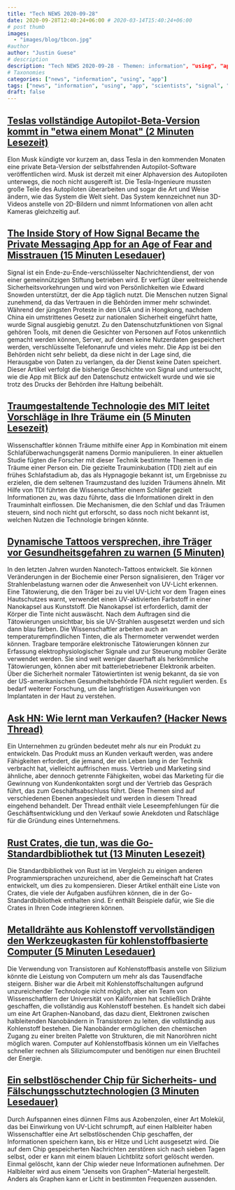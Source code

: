 ```yaml
---
title: "Tech NEWS 2020-09-28"
date: 2020-09-28T12:40:24+06:00 # 2020-03-14T15:40:24+06:00
# post thumb
images:
  - "images/blog/tbcon.jpg"
#author
author: "Justin Guese"
# description
description: "Tech NEWS 2020-09-28 - Themen: information", "using", "app"
# Taxonomies
categories: ["news", "information", "using", "app"]
tags: ["news", "information", "using", "app", "scientists", "signal", "tattoos"]
draft: false
---
```


## [Teslas vollständige Autopilot-Beta-Version kommt in "etwa einem Monat" (2 Minuten Lesezeit)](https://www.cnet.com/roadshow/news/tesla-full-self-driving-autopilot-elon-musk//1/01000174d42f2031-aaf1f3db-4073-4309-a46a-a26cb4425382-000000/ysgD_QTGDyJNwPNhuv91sHrL7VA-U-mrxroVdTLa9vs=160)

 Elon Musk kündigte vor kurzem an, dass Tesla in den kommenden Monaten eine private Beta-Version der selbstfahrenden Autopilot-Software veröffentlichen wird. Musk ist derzeit mit einer Alphaversion des Autopiloten unterwegs, die noch nicht ausgereift ist. Die Tesla-Ingenieure mussten große Teile des Autopiloten überarbeiten und sogar die Art und Weise ändern, wie das System die Welt sieht. Das System kennzeichnet nun 3D-Videos anstelle von 2D-Bildern und nimmt Informationen von allen acht Kameras gleichzeitig auf.

## [The Inside Story of How Signal Became the Private Messaging App for an Age of Fear and Misstrauen (15 Minuten Lesedauer)](https://time.com/5893114/signal-app-privacy//1/01000174d42f2031-aaf1f3db-4073-4309-a46a-a26cb4425382-000000/_vFWWOr54TY9Pktm1dGEuwGq4x-fUlSQeTTXwIUQb-k=160)

 Signal ist ein Ende-zu-Ende-verschlüsselter Nachrichtendienst, der von einer gemeinnützigen Stiftung betrieben wird. Er verfügt über weitreichende Sicherheitsvorkehrungen und wird von Persönlichkeiten wie Edward Snowden unterstützt, der die App täglich nutzt. Die Menschen nutzen Signal zunehmend, da das Vertrauen in die Behörden immer mehr schwindet. Während der jüngsten Proteste in den USA und in Hongkong, nachdem China ein umstrittenes Gesetz zur nationalen Sicherheit eingeführt hatte, wurde Signal ausgiebig genutzt. Zu den Datenschutzfunktionen von Signal gehören Tools, mit denen die Gesichter von Personen auf Fotos unkenntlich gemacht werden können, Server, auf denen keine Nutzerdaten gespeichert werden, verschlüsselte Telefonanrufe und vieles mehr. Die App ist bei den Behörden nicht sehr beliebt, da diese nicht in der Lage sind, die Herausgabe von Daten zu verlangen, da der Dienst keine Daten speichert. Dieser Artikel verfolgt die bisherige Geschichte von Signal und untersucht, wie die App mit Blick auf den Datenschutz entwickelt wurde und wie sie trotz des Drucks der Behörden ihre Haltung beibehält.

## [Traumgestaltende Technologie des MIT leitet Vorschläge in Ihre Träume ein (5 Minuten Lesezeit)](https://www.livescience.com/dream-manipulation-machine.html/1/01000174d42f2031-aaf1f3db-4073-4309-a46a-a26cb4425382-000000/jirOaSjeMLJ45d2tgFZpfYXRhvmYYsUjl84tpYaGSoo=160)

 Wissenschaftler können Träume mithilfe einer App in Kombination mit einem Schlafüberwachungsgerät namens Dormio manipulieren. In einer aktuellen Studie fügten die Forscher mit dieser Technik bestimmte Themen in die Träume einer Person ein. Die gezielte Trauminkubation (TDI) zielt auf ein frühes Schlafstadium ab, das als Hypnagogie bekannt ist, um Ergebnisse zu erzielen, die dem seltenen Traumzustand des luziden Träumens ähneln. Mit Hilfe von TDI führten die Wissenschaftler einem Schläfer gezielt Informationen zu, was dazu führte, dass die Informationen direkt in den Trauminhalt einflossen. Die Mechanismen, die den Schlaf und das Träumen steuern, sind noch nicht gut erforscht, so dass noch nicht bekannt ist, welchen Nutzen die Technologie bringen könnte.

## [Dynamische Tattoos versprechen, ihre Träger vor Gesundheitsgefahren zu warnen (5 Minuten)](https://theconversation.com/dynamic-tattoos-promise-to-warn-wearers-of-health-threats-133040/1/01000174d42f2031-aaf1f3db-4073-4309-a46a-a26cb4425382-000000/ctLzO8iu7lKV5m3jfwQgTWX3J5Gznqm7fqbix5V8Rzw=160)

 In den letzten Jahren wurden Nanotech-Tattoos entwickelt. Sie können Veränderungen in der Biochemie einer Person signalisieren, den Träger vor Strahlenbelastung warnen oder die Anwesenheit von UV-Licht erkennen. Eine Tätowierung, die den Träger bei zu viel UV-Licht vor dem Tragen eines Hautschutzes warnt, verwendet einen UV-aktivierten Farbstoff in einer Nanokapsel aus Kunststoff. Die Nanokapsel ist erforderlich, damit der Körper die Tinte nicht auswäscht. Nach dem Auftragen sind die Tätowierungen unsichtbar, bis sie UV-Strahlen ausgesetzt werden und sich dann blau färben. Die Wissenschaftler arbeiten auch an temperaturempfindlichen Tinten, die als Thermometer verwendet werden können. Tragbare temporäre elektronische Tätowierungen können zur Erfassung elektrophysiologischer Signale und zur Steuerung mobiler Geräte verwendet werden. Sie sind weit weniger dauerhaft als herkömmliche Tätowierungen, können aber mit batteriebetriebener Elektronik arbeiten. Über die Sicherheit normaler Tätowiertinten ist wenig bekannt, da sie von der US-amerikanischen Gesundheitsbehörde FDA nicht reguliert werden. Es bedarf weiterer Forschung, um die langfristigen Auswirkungen von Implantaten in der Haut zu verstehen.

## [Ask HN: Wie lernt man Verkaufen? (Hacker News Thread)](https://news.ycombinator.com/item?id=24601579/1/01000174d42f2031-aaf1f3db-4073-4309-a46a-a26cb4425382-000000/8R2S5JChinMw5J1C5WCYQ_uJngC0gJIyRVnK71a5Blk=160)

 Ein Unternehmen zu gründen bedeutet mehr als nur ein Produkt zu entwickeln. Das Produkt muss an Kunden verkauft werden, was andere Fähigkeiten erfordert, die jemand, der ein Leben lang in der Technik verbracht hat, vielleicht auffrischen muss. Vertrieb und Marketing sind ähnliche, aber dennoch getrennte Fähigkeiten, wobei das Marketing für die Gewinnung von Kundenkontakten sorgt und der Vertrieb das Gespräch führt, das zum Geschäftsabschluss führt. Diese Themen sind auf verschiedenen Ebenen angesiedelt und werden in diesem Thread eingehend behandelt. Der Thread enthält viele Leseempfehlungen für die Geschäftsentwicklung und den Verkauf sowie Anekdoten und Ratschläge für die Gründung eines Unternehmens.

## [Rust Crates, die tun, was die Go-Standardbibliothek tut (13 Minuten Lesezeit)](https://christine.website/blog/rust-crates-go-stdlib-2020-09-27/1/01000174d42f2031-aaf1f3db-4073-4309-a46a-a26cb4425382-000000/vYVPq_E6qqTHwq8RO4TxlE9LZqUCotBHwI0zOdyMgw8=160)

 Die Standardbibliothek von Rust ist im Vergleich zu einigen anderen Programmiersprachen unzureichend, aber die Gemeinschaft hat Crates entwickelt, um dies zu kompensieren. Dieser Artikel enthält eine Liste von Crates, die viele der Aufgaben ausführen können, die in der Go-Standardbibliothek enthalten sind. Er enthält Beispiele dafür, wie Sie die Crates in Ihren Code integrieren können.

## [Metalldrähte aus Kohlenstoff vervollständigen den Werkzeugkasten für kohlenstoffbasierte Computer (5 Minuten Lesedauer)](https://news.berkeley.edu/2020/09/24/metal-wires-of-carbon-complete-toolbox-for-carbon-based-computers//1/01000174d42f2031-aaf1f3db-4073-4309-a46a-a26cb4425382-000000/AlnpH94ZGmc0RlMXKlHqu--GbRLKpyf3gukm0AE_aBA=160)

 Die Verwendung von Transistoren auf Kohlenstoffbasis anstelle von Silizium könnte die Leistung von Computern um mehr als das Tausendfache steigern. Bisher war die Arbeit mit Kohlenstoffschaltungen aufgrund unzureichender Technologie nicht möglich, aber ein Team von Wissenschaftlern der Universität von Kalifornien hat schließlich Drähte geschaffen, die vollständig aus Kohlenstoff bestehen. Es handelt sich dabei um eine Art Graphen-Nanoband, das dazu dient, Elektronen zwischen halbleitenden Nanobändern in Transistoren zu leiten, die vollständig aus Kohlenstoff bestehen. Die Nanobänder ermöglichen den chemischen Zugang zu einer breiten Palette von Strukturen, die mit Nanoröhren nicht möglich waren. Computer auf Kohlenstoffbasis können um ein Vielfaches schneller rechnen als Siliziumcomputer und benötigen nur einen Bruchteil der Energie.

## [Ein selbstlöschender Chip für Sicherheits- und Fälschungsschutztechnologien (3 Minuten Lesedauer)](https://news.umich.edu/a-self-erasing-chip-for-security-and-anti-counterfeit-tech//1/01000174d42f2031-aaf1f3db-4073-4309-a46a-a26cb4425382-000000/8UcjEa68PG3lVy8YgBTYnODMGe-ra6w4ZDN1MBbDOaM=160)

 Durch Aufspannen eines dünnen Films aus Azobenzolen, einer Art Molekül, das bei Einwirkung von UV-Licht schrumpft, auf einen Halbleiter haben Wissenschaftler eine Art selbstlöschenden Chip geschaffen, der Informationen speichern kann, bis er Hitze und Licht ausgesetzt wird. Die auf dem Chip gespeicherten Nachrichten zerstören sich nach sieben Tagen selbst, oder er kann mit einem blauen Lichtblitz sofort gelöscht werden. Einmal gelöscht, kann der Chip wieder neue Informationen aufnehmen. Der Halbleiter wird aus einem "Jenseits von Graphen"-Material hergestellt. Anders als Graphen kann er Licht in bestimmten Frequenzen aussenden.

